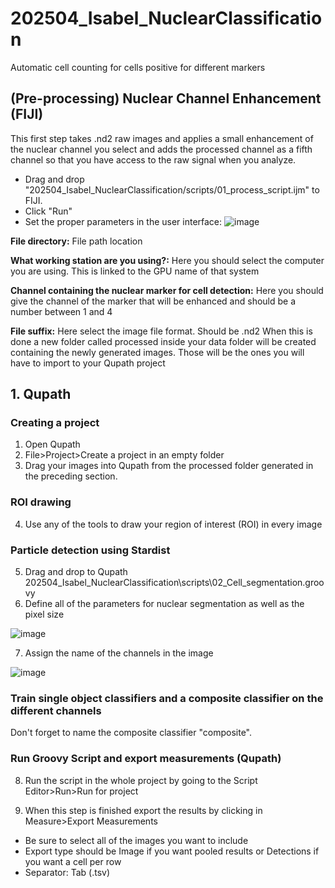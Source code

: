 # 202504_Isabel_NuclearClassification
Automatic cell counting for cells positive for different markers

## (Pre-processing) Nuclear Channel Enhancement (FIJI) 
This first step takes .nd2 raw images and applies a small enhancement of the nuclear channel you select and adds the processed channel as a fifth channel so that you have access to the raw signal when you analyze.
- Drag and drop "202504_Isabel_NuclearClassification/scripts/01_process_script.ijm" to FIJI.
- Click "Run"
- Set the proper parameters in the user interface:
![image](https://github.com/user-attachments/assets/dd618ec9-66f1-4992-a408-bf9cc1c29c83)

**File directory:** File path location

**What working station are you using?:** Here you should select the computer you are using. This is linked to the GPU name of that system

**Channel containing the nuclear marker for cell detection:** Here you should give the channel of the marker that will be enhanced and should be a number between 1 and 4

**File suffix:** Here select the image file format. Should be .nd2
When this is done a new folder called processed inside your data folder will be created containing the newly generated images. Those will be the ones you will have to import to your Qupath project

## 1. Qupath
### Creating a project
1. Open Qupath
2. File>Project>Create a project in an empty folder
3. Drag your images into Qupath from the processed folder generated in the preceding section.
   
### ROI drawing
4. Use any of the tools to draw your region of interest (ROI) in every image
   
### Particle detection using Stardist
5. Drag and drop to Qupath 202504_Isabel_NuclearClassification\scripts\02_Cell_segmentation.groovy
6. Define all of the parameters for nuclear segmentation as well as the pixel size
   
![image](https://github.com/user-attachments/assets/335ff655-dee7-4ce9-bac7-5b55113514a6)

7. Assign the name of the channels in the image

![image](https://github.com/user-attachments/assets/795678da-cd9c-4617-95cc-a2723c9fec69)

### Train single object classifiers and a composite classifier on the different channels
Don't forget to name the composite classifier "composite".

### Run Groovy Script and export measurements (Qupath)

8. Run the script in the whole project by going to the Script Editor>Run>Run for project

9. When this step is finished export the results by clicking in Measure>Export Measurements

- Be sure to select all of the images you want to include
- Export type should be Image if you want pooled results or Detections if you want a cell per row
- Separator: Tab (.tsv)
